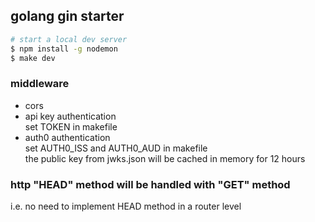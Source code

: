 ## golang gin starter

```bash
# start a local dev server
$ npm install -g nodemon
$ make dev
```

### middleware
- cors   
- api key authentication     
set TOKEN in makefile   
- auth0 authentication   
set AUTH0_ISS and AUTH0_AUD in makefile   
the public key from jwks.json will be cached in memory for 12 hours   

### http "HEAD" method will be handled with "GET" method
i.e. no need to implement HEAD method in a router level